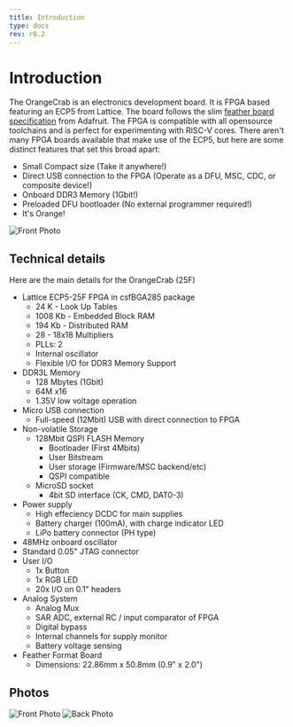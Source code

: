 ```yaml
---
title: Introduction
type: docs
rev: r0.2
---
```


# Introduction

The OrangeCrab is an electronics development board. It is FPGA based featuring an ECP5 from Lattice. The board follows the slim [feather board specification](https://learn.adafruit.com/adafruit-feather/feather-specification) from Adafruit. The FPGA is compatible with all opensource toolchains and is perfect for experimenting with RISC-V cores. There aren't many FPGA boards available that make use of the ECP5, but here are some distinct features that set this broad apart:

* Small Compact size (Take it anywhere!)
* Direct USB connection to the FPGA (Operate as a DFU, MSC, CDC, or composite device!)
* Onboard DDR3 Memory (1Gbit!)
* Preloaded DFU bootloader (No external programmer required!)
* It's Orange!


![Front Photo](orangeCrab-1.jpg "Front Photo")


## Technical details

Here are the main details for the OrangeCrab (25F)
* Lattice ECP5-25F FPGA in csfBGA285 package
    * 24 K - Look Up Tables
    * 1008 Kb - Embedded Block RAM
    * 194 Kb - Distributed RAM
    * 28 - 18x18 Multipliers
    * PLLs: 2
    * Internal oscillator
    * Flexible I/O for DDR3 Memory Support
* DDR3L Memory
    * 128 Mbytes (1Gbit)
    * 64M x16
    * 1.35V low voltage operation
* Micro USB connection
    * Full-speed (12Mbit) USB with direct connection to FPGA
* Non-volatile Storage
    * 128Mbit QSPI FLASH Memory 
        * Bootloader (First 4Mbits)
        * User Bitstream
        * User storage (Firmware/MSC backend/etc)
        * QSPI compatible
    * MicroSD socket
        * 4bit SD interface (CK, CMD, DAT0-3)
* Power supply
    * High effeciency DCDC for main supplies
    * Battery charger (100mA), with charge indicator LED
    * LiPo battery connector (PH type)
* 48MHz onboard oscillator
* Standard 0.05" JTAG connector
* User I/O
    * 1x Button 
    * 1x RGB LED
    * 20x I/O on 0.1" headers
* Analog System
    * Analog Mux
    * SAR ADC, external RC / input comparator of FPGA
    * Digital bypass
    * Internal channels for supply monitor
    * Battery voltage sensing
* Feather Format Board
    * Dimensions: 22.86mm x 50.8mm (0.9" x 2.0")

## Photos
![Front Photo](orangeCrab-5.jpg "Front Photo")
![Back Photo](orangeCrab-4.jpg "Back Photo")
